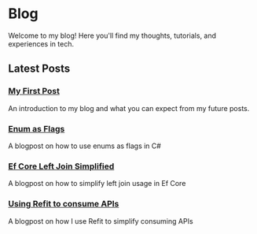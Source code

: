 # Blog

Welcome to my blog! Here you'll find my thoughts, tutorials, and experiences in tech.

## Latest Posts

### [My First Post](/blog/first-post)

An introduction to my blog and what you can expect from my future posts.

### [Enum as Flags](/blog/enum-as-flag)

A blogpost on how to use enums as flags in C#

### [Ef Core Left Join Simplified](/blog/ef-core-left-join-simplified-with-nullable-property)

A blogpost on how to simplify left join usage in Ef Core

### [Using Refit to consume APIs](/blog.using-refit)

A blogpost on how I use Refit to simplify consuming APIs
